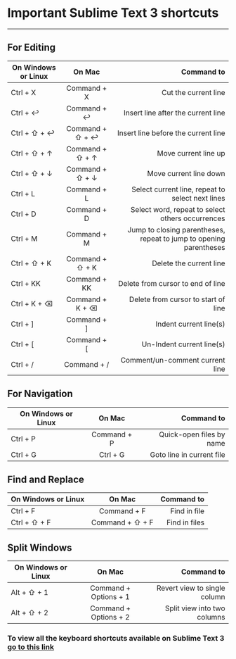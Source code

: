 # Important Sublime Text 3 shortcuts
___________________

## For Editing

|	**On Windows or Linux**	|	**On Mac**	| Command to |
| ------------- |:-----------------:| -------------------------------------:|
| Ctrl + X      | Command + X 		| Cut the current line |
| Ctrl + ↩      | Command + ↩       |  Insert line after the current line |
| Ctrl + ⇧ + ↩	| Command + ⇧ + ↩   |   Insert line before the current line  |
| Ctrl + ⇧ + ↑  | Command + ⇧ + ↑	|   Move current line up |
| Ctrl + ⇧ + ↓	| Command + ⇧ + ↓	|   Move current line down |
| Ctrl + L  	| Command + L 		|   Select current line, repeat to select next lines |
| Ctrl + D	 	| Command + D 		| 	Select word, repeat to select others occurrences |
| Ctrl + M 		| Command + M 		|   Jump to closing parentheses, repeat to jump to opening parentheses |
| Ctrl + ⇧ + K	| Command + ⇧ + K	|   Delete the current line|
| Ctrl + KK		| Command + KK		|   Delete from cursor to end of line	 |
| Ctrl + K + ⌫	| Command + K + ⌫ 	|   Delete from cursor to start of line  |
| Ctrl + ]		| Command + ] 		| 	Indent current line(s) |
| Ctrl + [ 		| Command + [ 		|   Un-Indent current line(s) |
| Ctrl + /		| Command + /		|   Comment/un-comment current line|


## For Navigation


|	**On Windows or Linux**	|	**On Mac**	| Command to |
| ------------- |:-----------------:| -------------------------------------:|
| Ctrl + P      | Command + P 		| Quick-open files by name |
| Ctrl + G      | Ctrl + G       	|  Goto line in current file |


## Find and Replace


|	**On Windows or Linux**	|	**On Mac**	| Command to |
| ------------- |:-----------------:| -------------------------------------:|
| Ctrl + F      | Command + F 		| Find in file |
| Ctrl + ⇧ + F  | Command + ⇧ + F   | Find in files |


## Split Windows


|	**On Windows or Linux**	|	**On Mac**	| Command to |
| ------------- |:-----------------:| -------------------------------------:|
| Alt + ⇧ + 1   | Command + Options  + 1 | Revert view to single column |
| Alt + ⇧ + 2   | Command + Options + 2  | Split view into two columns |


### To view all the keyboard shortcuts available on Sublime Text 3 [go to this link](http://docs.sublimetext.info/en/latest/reference/keyboard_shortcuts_win.html)



